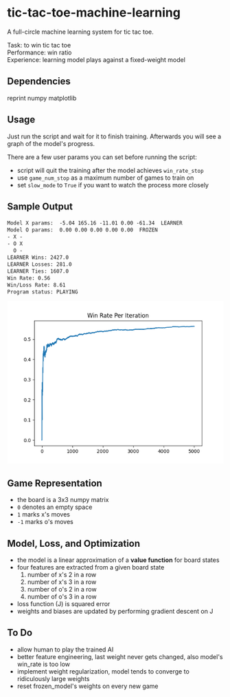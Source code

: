 # tic-tac-toe-machine-learning
A full-circle machine learning system for tic tac toe.  

Task: to win tic tac toe  
Performance: win ratio  
Experience: learning model plays against a fixed-weight model  

## Dependencies
reprint
numpy
matplotlib

## Usage
Just run the script and wait for it to finish training.
Afterwards you will see a graph of the model's progress.

There are a few user params you can set before running the script:
- script will quit the training after the model achieves `win_rate_stop`
- use `game_num_stop` as a maximum number of games to train on
- set `slow_mode` to `True` if you want to watch the process more closely

## Sample Output
```
Model X params:  -5.04 165.16 -11.01 0.00 -61.34  LEARNER
Model O params:  0.00 0.00 0.00 0.00 0.00  FROZEN
- X -
- O X
  O -
LEARNER Wins: 2427.0
LEARNER Losses: 281.0
LEARNER Ties: 1607.0
Win Rate: 0.56
Win/Loss Rate: 8.61
Program status: PLAYING
```
![wins per iteration graph](sample_graph.png)

## Game Representation
- the board is a 3x3 numpy matrix
- `0` denotes an empty space
- `1` marks x's moves
- `-1` marks o's moves

## Model, Loss, and Optimization
- the model is a linear approximation of a **value function** for board states
- four features are extracted from a given board state
	1. number of x's 2 in a row
	2. number of x's 3 in a row
	3. number of o's 2 in a row
	4. number of o's 3 in a row
- loss function (J) is squared error
- weights and biases are updated by performing gradient descent on J

## To Do
- allow human to play the trained AI
- better feature engineering, last weight never gets changed, also model's win_rate is too low
- implement weight regularization, model tends to converge to ridiculously large weights 
- reset frozen_model's weights on every new game
